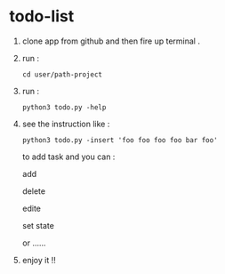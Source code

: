 # todo-list

1. clone app from github and then fire up terminal .

2. run :

   ```
   cd user/path-project
   ```

3. run :

   ```
   python3 todo.py -help
   ```

4. see the instruction like :

   ```
   python3 todo.py -insert 'foo foo foo foo bar foo'
   ```

   to add task and you can :

   add

   delete

   edite

   set state

   or …...

5. enjoy it !!

